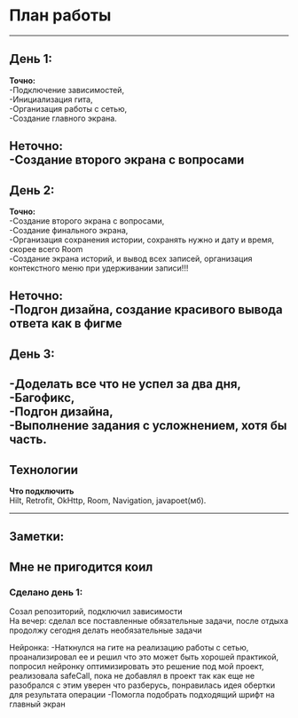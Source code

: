 # План работы
---
## День 1:
**Точно:**  
-Подключение зависимостей,  
-Инициализация гита,  
-Организация работы с сетью,  
-Создание главного экрана.

**Неточно:**  
-Создание второго экрана с вопросами
---
## День 2:
**Точно:**  
-Создание второго экрана с вопросами,  
-Создание финального экрана,  
-Организация сохранения истории, сохранять нужно и дату и время, скорее всего Room  
-Создание экрана историй, и вывод всех записей, организация контекстного меню при удерживании записи!!!

**Неточно:**  
-Подгон дизайна, создание красивого вывода ответа как в фигме
---
## День 3:
-Доделать все что не успел за два дня,  
-Багофикс,  
-Подгон дизайна,  
-Выполнение задания с усложнением, хотя бы часть.
---
## Технологии
**Что подключить**  
Hilt, Retrofit, OkHttp, Room, Navigation, javapoet(мб).

---
## Заметки: 
Мне не пригодится коил  
---
### Сделано день 1:
Созал репозиторий, подключил зависимости  
На вечер: сделал все поставленные обязательные задачи, после отдыха продолжу сегодня делать необязательные задачи

Нейронка:
-Наткнулся на гите на реализацию работы с сетью, проанализировал ее и решил что это может быть хорошей практикой,  
попросил нейронку оптимизировать это решение под мой проект, реализовала safeCall, пока не добавлял в проект так как еще не разобрался с этим
уверен что разберусь, понравилась идея обертки для результата операции
-Помогла подобрать подходящий шрифт на главный экран